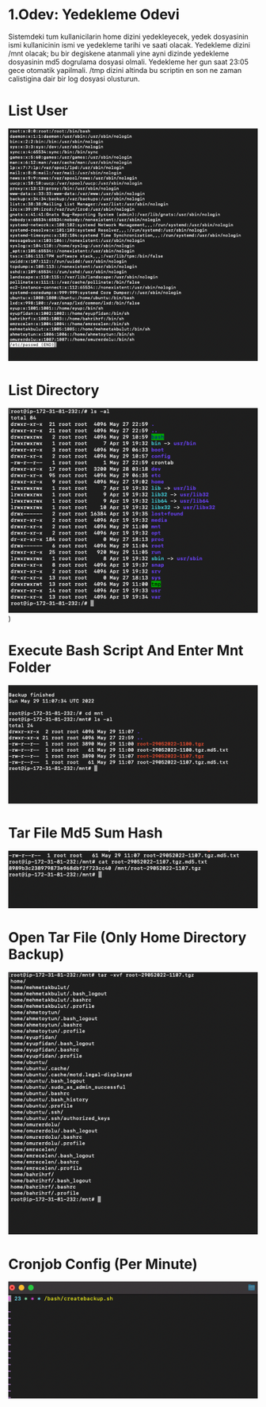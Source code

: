
# 1.Odev: Yedekleme Odevi

Sistemdeki tum kullanicilarin home dizini yedekleyecek, yedek dosyasinin ismi kullanicinin ismi ve yedekleme tarihi ve saati olacak. Yedekleme dizini /mnt olacak; bu bir degiskene atanmali yine ayni dizinde yedekleme dosyasinin md5 dogrulama dosyasi olmali. Yedekleme her gun saat 23:05 gece otomatik yapilmali. /tmp dizini altinda bu scriptin en son ne zaman calistigina dair bir log dosyasi olusturun.


# List User

![ListUser](https://raw.githubusercontent.com/Protein-DevOps-Engineer-Bootcamp/1-hafta-odev-1-shell-scripting-eyupfidan/main/odev1/assets/ListUser.png?token=GHSAT0AAAAAABRUJ65FQQXSDSNJQWHWXAFQYUTK4NQ)

# List Directory
![ListDirectory](https://raw.githubusercontent.com/Protein-DevOps-Engineer-Bootcamp/1-hafta-odev-1-shell-scripting-eyupfidan/main/odev1/assets/List%20Directory.png?token=GHSAT0AAAAAABRUJ65E6KC5SSXZDBCSVKMCYUTK5DA)
)

# Execute Bash Script And Enter Mnt Folder

![Execute](https://raw.githubusercontent.com/Protein-DevOps-Engineer-Bootcamp/1-hafta-odev-1-shell-scripting-eyupfidan/main/odev1/assets/Execute%20Sh%20and%20List%20Mnt.png?token=GHSAT0AAAAAABRUJ65F4PLUPWNVGWUOXNCYYUTK6NQ)

# Tar File Md5 Sum Hash

![Tar](https://raw.githubusercontent.com/Protein-DevOps-Engineer-Bootcamp/1-hafta-odev-1-shell-scripting-eyupfidan/main/odev1/assets/Md5%20Sum%20.png?token=GHSAT0AAAAAABRUJ65E26MPRTQ4RPU2DZ2UYUTK7MQ)

# Open Tar File (Only Home Directory Backup)

![Home](https://raw.githubusercontent.com/Protein-DevOps-Engineer-Bootcamp/1-hafta-odev-1-shell-scripting-eyupfidan/main/odev1/assets/Open%20Tar%20File%20See%20Home%20Directory.png?token=GHSAT0AAAAAABRUJ65F77WY7FHBMX4LN2EIYUTLAXA)

# Cronjob Config (Per Minute)

![Cronjob](https://raw.githubusercontent.com/Protein-DevOps-Engineer-Bootcamp/1-hafta-odev-1-shell-scripting-eyupfidan/main/odev1/assets/Cronjon%20Config.png?token=GHSAT0AAAAAABRUJ65EOEG52SYZCWWWRRFOYUTLCDA)
